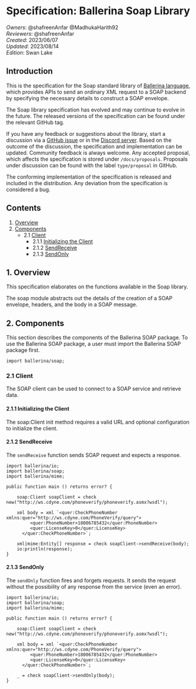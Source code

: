 # Specification: Ballerina Soap Library

_Owners_: @shafreenAnfar @MadhukaHarith92  
_Reviewers_: @shafreenAnfar  
_Created_: 2023/06/07  
_Updated_: 2023/08/14  
_Edition_: Swan Lake

## Introduction
This is the specification for the Soap standard library of [Ballerina language](https://ballerina.io/), which provides APIs to send an ordinary XML request to a SOAP backend by specifying the necessary details to construct a SOAP envelope.

The Soap library specification has evolved and may continue to evolve in the future. The released versions of the specification can be found under the relevant GitHub tag.

If you have any feedback or suggestions about the library, start a discussion via a [GitHub issue](https://github.com/ballerina-platform/ballerina-standard-library/issues) or in the [Discord server](https://discord.gg/ballerinalang). Based on the outcome of the discussion, the specification and implementation can be updated. Community feedback is always welcome. Any accepted proposal, which affects the specification is stored under `/docs/proposals`. Proposals under discussion can be found with the label `type/proposal` in GitHub.

The conforming implementation of the specification is released and included in the distribution. Any deviation from the specification is considered a bug.

## Contents

1. [Overview](#1-overview)
2. [Components](#2-components)
   * 2.1 [Client](#21-client)
       * 2.1.1 [Initializing the Client](#211-initializing-the-client)
       * 2.1.2 [SendReceive](#211-sendreceive)
       * 2.1.3 [SendOnly](#213-sendonly)

## 1. Overview
This specification elaborates on the functions available in the Soap library.

The soap module abstracts out the details of the creation of a SOAP envelope, headers, and the body in a SOAP message.

## 2. Components
This section describes the components of the Ballerina SOAP package. To use the Ballerina SOAP package, a user must import the Ballerina SOAP package first.
```ballerina
import ballerina/soap;
```

### 2.1 Client

The SOAP client can be used to connect to a SOAP service and retrieve data. 

#### 2.1.1 Initializing the Client

The soap:Client init method requires a valid URL and optional configuration to initialize the client.

#### 2.1.2 SendReceive

The `sendReceive` function sends SOAP request and expects a response.

```ballerina
import ballerina/io;
import ballerina/soap;
import ballerina/mime;
  
public function main () returns error? {

    soap:Client soapClient = check new("http://ws.cdyne.com/phoneverify/phoneverify.asmx?wsdl");

    xml body = xml `<quer:CheckPhoneNumber xmlns:quer="http://ws.cdyne.com/PhoneVerify/query"> 
         <quer:PhoneNumber>18006785432</quer:PhoneNumber>
         <quer:LicenseKey>0</quer:LicenseKey>
      </quer:CheckPhoneNumber>`;

    xml|mime:Entity[] response = check soapClient->sendReceive(body);
    io:println(response);
}
```

#### 2.1.3 SendOnly

The `sendOnly` function fires and forgets requests. It sends the request without the possibility of any response from the service (even an error).

```ballerina
import ballerina/io;
import ballerina/soap;
import ballerina/mime;
  
public function main () returns error? {

    soap:Client soapClient = check new("http://ws.cdyne.com/phoneverify/phoneverify.asmx?wsdl");

    xml body = xml `<quer:CheckPhoneNumber xmlns:quer="http://ws.cdyne.com/PhoneVerify/query"> 
         <quer:PhoneNumber>18006785432</quer:PhoneNumber>
         <quer:LicenseKey>0</quer:LicenseKey>
      </quer:CheckPhoneNumber>`;

    _ = check soapClient->sendOnly(body);
}
```
